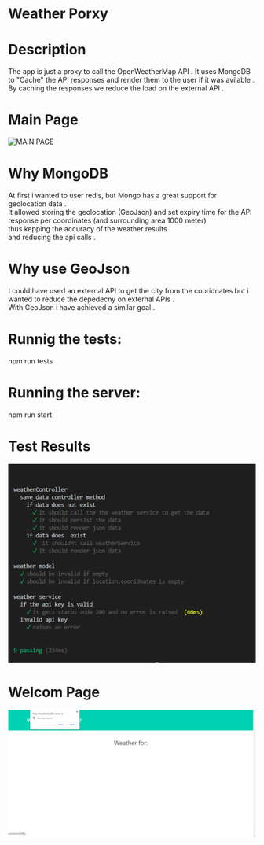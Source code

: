 
# Weather Porxy 

# Description
The app is just a proxy to call the OpenWeatherMap API .
It uses MongoDB to "Cache" the API responses and render them to the user if it was avilable .
By caching the responses we reduce the load on the external API .

# Main Page
![MAIN PAGE](./screenshots/main.test.png)

# Why MongoDB
At first i wanted to user redis, but Mongo has a great support for geolocation data .  
It allowed storing the geolocation (GeoJson) and set expiry time for the API response per coordinates (and surrounding area 1000 meter)  
thus kepping the accuracy of the weather results  
and reducing the api calls .    

# Why use GeoJson
I could have used an external API to get the city from the cooridnates but i wanted to reduce
the depedecny on external APIs .      
With GeoJson i have achieved a similar goal .  

# Runnig the tests:  
 npm run tests

# Running the server:
 npm run start

# Test Results
![Testing](screenshots/tests.png)

# Welcom Page
![Welcome Page](screenshots/allow.png)









